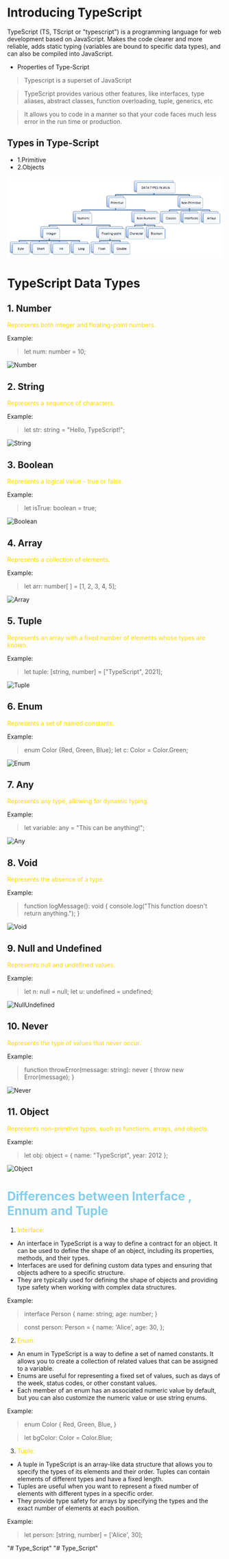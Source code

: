 # Introducing TypeScript

TypeScript (TS, TScript or "typescript") is a programming language for web development based on JavaScript.
Makes the code clearer and more reliable, adds static typing (variables are bound to specific data types), and
can also be compiled into JavaScript.

* Properties of Type-Script
> Typescript is a superset of JavaScript

> TypeScript provides various other features,
like interfaces, type aliases, abstract classes,
function overloading, tuple, generics, etc

> It allows you to code in a manner so that your
code faces much less error in the run time or
production.

## Types in Type-Script

* 1.Primitive
* 2.Objects

![](./java_data_types.png)

# TypeScript Data Types

## 1. Number
<span style="Color:gold">Represents both integer and floating-point numbers.

Example:
> let num: number = 10;

![Number]()

## 2. String
<span style="Color:gold">Represents a sequence of characters.

Example:
> let str: string = "Hello, TypeScript!";

![String]()

## 3. Boolean
<span style="Color:gold">Represents a logical value - true or false.

Example:
> let isTrue: boolean = true;

![Boolean]()

## 4. Array
<span style="Color:gold">Represents a collection of elements.

Example:
> let arr: number[ ] = [1, 2, 3, 4, 5];

![Array]()

## 5. Tuple
<span style="Color:gold">Represents an array with a fixed number of elements whose types are known.

Example:
> let tuple: [string, number] = ["TypeScript", 2021];

![Tuple]()

## 6. Enum
<span style="Color:gold">Represents a set of named constants.

Example:
> enum Color {Red, Green, Blue};
let c: Color = Color.Green;

![Enum]()

## 7. Any
<span style="Color:gold">Represents any type, allowing for dynamic typing.

Example:
> let variable: any = "This can be anything!";

![Any]()

## 8. Void
<span style="Color:gold">Represents the absence of a type.

Example:
> function logMessage(): void {
    console.log("This function doesn't return anything.");
}

![Void]()

## 9. Null and Undefined
<span style="Color:gold">Represents null and undefined values.

Example:
> let n: null = null;
let u: undefined = undefined;

![NullUndefined]()

## 10. Never
<span style="Color:gold">Represents the type of values that never occur.

Example:
> function throwError(message: string): never {
    throw new Error(message);
}

![Never]()

## 11. Object
<span style="Color:gold">Represents non-primitive types, such as functions, arrays, and objects.

Example:
> let obj: object = { name: "TypeScript", year: 2012 };

![Object]()





# <span style="Color:Skyblue">Differences between  Interface , Ennum and Tuple

1. <span style="Color:gold">Interface:
- An interface in TypeScript is a way to define a contract for an object. It can be used to define the shape of an object, including its properties, methods, and their types.
- Interfaces are used for defining custom data types and ensuring that objects adhere to a specific structure.
- They are typically used for defining the shape of objects and providing type safety when working with complex data structures.

Example:
>interface Person {
    name: string;
    age: number;
}

>const person: Person = {
    name: 'Alice',
    age: 30,
};


2. <span style="Color:gold">Enum:
- An enum in TypeScript is a way to define a set of named constants. It allows you to create a collection of related values that can be assigned to a variable.
- Enums are useful for representing a fixed set of values, such as days of the week, status codes, or other constant values.
- Each member of an enum has an associated numeric value by default, but you can also customize the numeric value or use string enums.

Example:
> enum Color {
    Red,
    Green,
    Blue,
}

>let bgColor: Color = Color.Blue;


3. <span style="Color:gold">Tuple:
- A tuple in TypeScript is an array-like data structure that allows you to specify the types of its elements and their order. Tuples can contain elements of different types and have a fixed length.
- Tuples are useful when you want to represent a fixed number of elements with different types in a specific order.
- They provide type safety for arrays by specifying the types and the exact number of elements at each position.

Example:
>let person: [string, number] = ['Alice', 30];

"# Type_Script" 
"# Type_Script" 
